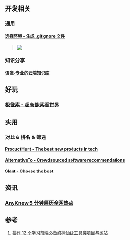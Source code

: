 ﻿## 开发相关
### 通用
#### [选择环境 - 生成 .gitignore 文件](https://www.gitignore.io/)
>   ![](https://picgo-notes.oss-cn-beijing.aliyuncs.com/img/gitignore.io.png)

### 知识分享
#### [语雀-专业的云端知识库](https://www.yuque.com/)


## 好玩
### [极像素 - 超高像素看世界](https://www.sigoo.com/)


## 实用
### 对比 & 排名 & 筛选
#### [ProductHunt - The best new products in tech](https://www.producthunt.com/)
#### [AlternativeTo - Crowdsourced software recommendations](https://alternativeto.net/)
#### [Slant - Choose the best](https://www.slant.co/)


## 资讯
### [AnyKnew 5 分钟遍历全网热点](https://www.anyknew.com/#/)

## 参考

1. [推荐 12 个学习前端必备的神仙级工具类项目与网站](https://www.jianshu.com/p/65fdb38e3b2a)